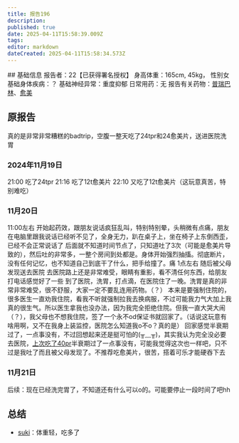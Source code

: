 ```yaml
---
title: 报告196
description: 
published: true
date: 2025-04-11T15:58:39.009Z
tags: 
editor: markdown
dateCreated: 2025-04-11T15:58:34.573Z
---
```


﻿## 基础信息
报告者：22【已获得署名授权】
身高体重：165cm, 45kg， 性别女
基础身体疾病：？
基础神经异常：重度抑郁
日常用药：无
报告有关药物：[普瑞巴林](/drug/PR80)、[愈美](/drug/复方系列#愈美)

## 原报告
真的是非常非常糟糕的badtrip，空腹一整天吃了24tpr和24愈美片，送进医院洗胃
### 2024年11月19日
21:00 吃了24tpr
21:16 吃了12t愈美片
22:10 又吃了12t愈美片（这玩意真苦，特别难吃）
### 11月20日
11:00左右 开始起药效，跟朋友说话疯狂乱叫，特别特别晕，头稍微有点痛，朋友在电脑里跟我说话已经听不见了，全身无力，趴在桌子上，坐在椅子上东倒西歪，已经不会正常说话了
后面就不知道时间节点了，只知道吐了3次（可能是愈美片导致的），然后吐的非常多，一整个房间到处都是。身体开始强烈抽搐。彻底断片，没有任何记忆，也不知道自己到底干了什么，把手给撞了。痛
1点左右 随后被父母发现送去医院
去医院路上还是非常难受，眼睛有重影，看不清任何东西，给朋友打电话感觉好了一些
到了医院，洗胃，打点滴，在医院住了一晚。洗胃是真的非常非常难受，很不舒服，大家一定不要乱连用药物。（？）
本来是要强制住院的，很多医生一直劝我住院，看我不听就强制拉我去换病服，不过可能我力气大加上我真的很生气。所以医生拿我也没办法，因为我完全拒绝住院。但我一直大哭大闹（？），我父母也不想我住院，签了一个永不od保证书就回家了。（话说这玩意有啥用啊，又不在我身上装监控，医院怎么知道我o不o？真的是）
回家感觉半衰期过了，一点事没有，不过回想起来还是挺可怕的(╥﹏╥)，其实我认为完全没必要去医院，[上次吃了40pr](/report/RP193)半衰期过了一点事没有，可能我觉得这次也一样吧，只不过是我吐了而且被父母发现了。不推荐吃愈美片，很苦，搭着可乐才能硬吞下去
### 11月21日
后续：现在已经洗完胃了，不知道还有什么可以o的。可能要停止一段时间了吧hh

## 总结
- [suki](/t/suki)：体重轻，吃多了